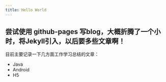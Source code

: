 ```yaml
---
title: Hello World
---
```

## 尝试使用 github-pages 写blog，大概折腾了一个小时，将Jekyll引入，以后要多些文章啊！
目前主要记录一下几方面工作学习总结的文章：
- Java
- Android
- H5